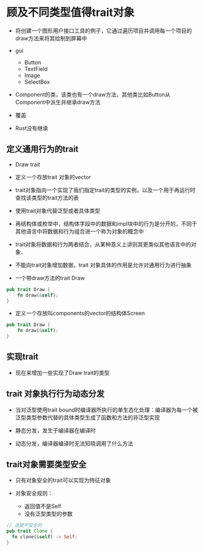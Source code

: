 # 顾及不同类型值得trait对象

- 将创建一个图形用户接口工具的例子，它通过遍历项目并调用每一个项目的draw方法来将其绘制到屏幕中

- gui
  - Button
  - TextField
  - Image
  - SelectBox

- Component的类，该类也有一个draw方法，其他类比如Button从Component中派生并继承draw方法

- 覆盖

- Rust没有继承

## 定义通用行为的trait

- Draw trait
- 定义一个存放trait 对象的vector
- trait对象指向一个实现了我们指定trait的类型的实例，以及一个用于再运行时查找该类型的trait方法的表

- 使用trait对象代替泛型或者具体类型

- 再结构体或枚举中，结构体字段中的数据和impl块中的行为是分开的，不同于其他语言中将数据和行为组合进一个称为对象的概念中

- trait对象将数据和行为两者结合，从某种意义上讲则其更类似其他语言中的对象、

- 不能向trait对象增加数据，trait 对象具体的作用是允许对通用行为进行抽象

- 一个带draw方法的trait Draw
  
```rs
pub trait Draw {
    fn draw(&self);
}
```

- 定义一个存放叫components的vector的结构体Screen
  
```rs
pub trait Draw {
    fn draw(&self);
}
```

## 实现trait
- 现在来增加一些实现了Draw trait的类型

## trait 对象执行行为动态分发

- 当对泛型使用trait bound时编译器所执行的单生态化处理：编译器为每一个被泛型类型参数代替的具体类型生成了函数和方法的非泛型实现

- 静态分发，发生于编译器在编译时
- 动态分发，编译器编译时无法知晓调用了什么方法

## trait对象需要类型安全

- 只有对象安全的trait可以实现为特征对象

- 对象安全规则：
  - 返回值不是Self
  - 没有泛型类型的参数

```rs
// 这是不安全的
pub trait Clone {
  fn clone(&self) -> Self;
}
```